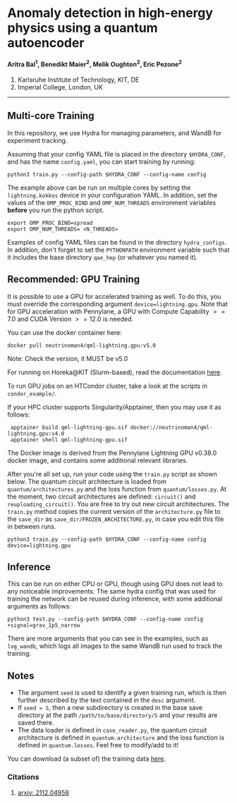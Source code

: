 # Anomaly detection in high-energy physics using a quantum autoencoder

#### Aritra Bal<sup>1</sup>, Benedikt Maier<sup>2</sup>, Melik Oughton<sup>2</sup>, Eric Pezone<sup>2</sup>
1. Karlsruhe Institute of Technology, KIT, DE
2. Imperial College, London, UK

------

## Multi-core Training

In this repository, we use Hydra for managing parameters, and WandB for experiment tracking.  

Assuming that your config YAML file is placed in the directory `$HYDRA_CONF`, and has the name `config.yaml`, you can start training by running:
    
    python3 train.py --config-path $HYDRA_CONF --config-name config

The example above can be run on multiple cores by setting the `lightning.kokkos` device in your configuration YAML. In addition, set the values of the `OMP_PROC_BIND` and `OMP_NUM_THREADS` environment variables **before** you run the python script.

    export OMP_PROC_BIND=spread
    export OMP_NUM_THREADS= <N_THREADS>

Examples of config YAML files can be found in the directory `hydra_configs`.
In addition, don't forget to set the `PYTHONPATH` environment variable such that it includes the base directory `qae_hep` (or whatever you named it).

## Recommended: GPU Training

It is possible to use a GPU for accelerated training as well. To do this, you must override the corresponding argument `device=lightning.gpu`. Note that for GPU acceleration with Pennylane, a GPU with Compute Capability $>=7.0$ and CUDA Version $>= 12.0$ is needed.

You can use the docker container here:

    docker pull neutrinoman4/qml-lightning.gpu:v5.0

Note: Check the version, it MUST be v5.0

For running on Horeka@KIT (Slurm-based), read the documentation [here](https://www.nhr.kit.edu/userdocs/ftp/containers/).

To run GPU jobs on an HTCondor cluster, take a look at the scripts in `condor_example/`.

If your HPC cluster supports Singularity/Apptainer, then you may use it as follows:

     apptainer build qml-lightning-gpu.sif docker://neutrinoman4/qml-lightning.gpu:v4.0
     apptainer shell qml-lightning-gpu.sif

The Docker image is derived from the Pennylane Lightning GPU v0.38.0 docker image, and contains some additional relevant libraries.

After you're all set up, run your code using the `train.py` script as shown below. The quantum circuit architecture is loaded from `quantum/architectures.py` and the loss function from `quantum/losses.py`. At the moment, two circuit architectures are defined: `circuit()` and `reuploading_circuit()`. You are free to try out new circuit architectures. The `train.py` method copies the current version of the `architecture.py` file to the `save_dir` as `save_dir/FROZEN_ARCHITECTURE.py`, in case you edit this file in between runs.

    python3 train.py --config-path $HYDRA_CONF --config-name config device=lightning.gpu

## Inference

This can be run on either CPU or GPU, though using GPU does not lead to any noticeable improvements. The same hydra config that was used for training the network can be reused during inference, with some additional arguments as follows:

    python3 test.py --config-path $HYDRA_CONF --config-name config +signal=grav_1p5_narrow

There are more arguments that you can see in the examples, such as `log_wandb`, which logs all images to the same WandB run used to track the training.

## Notes

- The argument `seed` is used to identify a given training run, which is then further described by the text contained in the `desc` argument.
- If `seed = S`, then a new subdirectory is created in the base save directory at the path `/path/to/base/directory/S` and your results are saved there.
- The data loader is defined in `case_reader.py`, the quantum circuit architecture is defined in `quantum.architecture` and the loss function is defined in `quantum.losses`. Feel free to modify/add to it!

You can download (a subset of) the training data [here](https://drive.google.com/drive/folders/1fGATNxxcCKPk6mZ54Ucv1mYZteOnh33-?usp=sharing).  

### Citations

1. [arxiv: 2112.04958](https://arxiv.org/abs/2112.04958)
